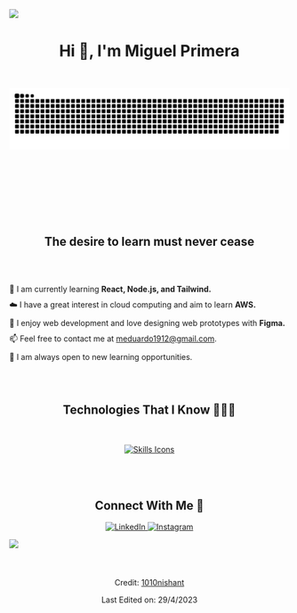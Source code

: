 <!-- Horizontal Divider -->
<img src="https://user-images.githubusercontent.com/73097560/115834477-dbab4500-a447-11eb-908a-139a6edaec5c.gif">

<!-- Title Section -->
<div align="center" style="margin-bottom: 50px;">
  <h1>Hi 👋, I'm Miguel Primera</h1>
</div>

<!-- Snake Animation -->
<div align="center" margin-bottom="50px">
  <img src="https://github.com/1999AZZAR/1999AZZAR/blob/readme/resources/img/grid-snake.svg" alt="snake" />
</div>

<!-- Motto Section -->
<div align="center" style="margin-bottom: 50px; margin-top: 150px;">
  <h2>The desire to learn must never cease</h2>
</div>

<!-- Intro Section -->
<div style="margin-bottom: 50px;">
  <ul style="list-style: none; padding: 0; text-align: left; display: inline-block;">
    <li style="margin-bottom: 10px;">
      <span>🔭 I am currently learning <strong>React, Node.js, and Tailwind.</strong></span>
    </li>
    <li style="margin-bottom: 10px;">
      <span>☁️ I have a great interest in cloud computing and aim to learn <strong>AWS.</strong></span>
    </li>
    <li style="margin-bottom: 10px;">
      <span>📝 I enjoy web development and love designing web prototypes with <strong>Figma.</strong></span>
    </li>
    <li style="margin-bottom: 10px;">
      <span>📫 Feel free to contact me at <a href="mailto:meduardo1912@gmail.com">meduardo1912@gmail.com</a>.</span>
    </li>
    <li style="margin-bottom: 10px;">
      <span>🧠 I am always open to new learning opportunities.</span>
    </li>
  </ul>
</div>

<!-- Technologies Section -->
<div align="center" style="margin-bottom: 50px;">
  <h2 style="margin-bottom: 50px;">Technologies That I Know 👨🏻‍💻</h2>
  <p align="center" style="margin-bottom: 50px;">
    <a href="https://skillicons.dev">
      <img src="https://skillicons.dev/icons?i=git,css,discord,figma,github,html,js,mongodb,mysql,postman,py,vscode&perline=14" alt="Skills Icons" />
    </a>
  </p>
</div>

<!-- Connect With Me Section -->
<div align="center" style="margin-top: 80px;">
  <h2>Connect With Me 🤝</h2>
  <p>
    <a href="https://www.linkedin.com/in/miguel-primera-r%C3%ADos-7537b8285/" target="_blank">
      <img src="https://user-images.githubusercontent.com/88904952/234979284-68c11d7f-1acc-4f0c-ac78-044e1037d7b0.png" alt="LinkedIn" height="50" width="50" />
    </a>
    <a href="https://www.instagram.com/cifrut_mp/" target="_blank">
      <img src="https://user-images.githubusercontent.com/88904952/234981169-2dd1e58f-4b7e-468c-8213-034ba62156c3.png" alt="Instagram" height="50" width="50" />
    </a>
  </p>
</div>

<!-- Horizontal Divider -->
<img src="https://user-images.githubusercontent.com/73097560/115834477-dbab4500-a447-11eb-908a-139a6edaec5c.gif">

<!-- Footer -->
<div align="center" style="margin-top: 50px;">
  <p>Credit: <a href="https://github.com/1010nishant" target="_blank">1010nishant</a></p>
  <p>Last Edited on: 29/4/2023</p>
</div>
